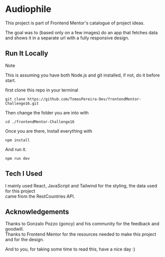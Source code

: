 # Audiophile

This project is part of Frontend Mentor's catalogue of project ideas.  

The goal was to (based only on a few images) do an app that fetches data and shows it in a separate url with a fully responsive design.

## Run It Locally
>[!NOTE]
This is assuming you have both Node.js and git installed, if not, do it before start.
  
first clone this repo in your terminal

```
git clone https://github.com/TomasPereira-Dev/frontendMentor-Challenge16.git
```

Then change the folder you are into with

```
cd ./frontendMentor-Challenge16
```

Once you are there, Install everything with 

```
npm install
```

And run it.
```
npm run dev
```

## Tech I Used
I mainly used React, JavaScript and Tailwind for the styling, the data used for this project  
came from the RestCountries API.


## Acknowledgements

Thanks to Gonzalo Pozzo (goncy) and his community for the feedback and goodwill.  
Thanks to Frontend Mentor for the resources needed to make this project and for the design.  
  
And to you, for taking some time to read this, have a nice day :)
